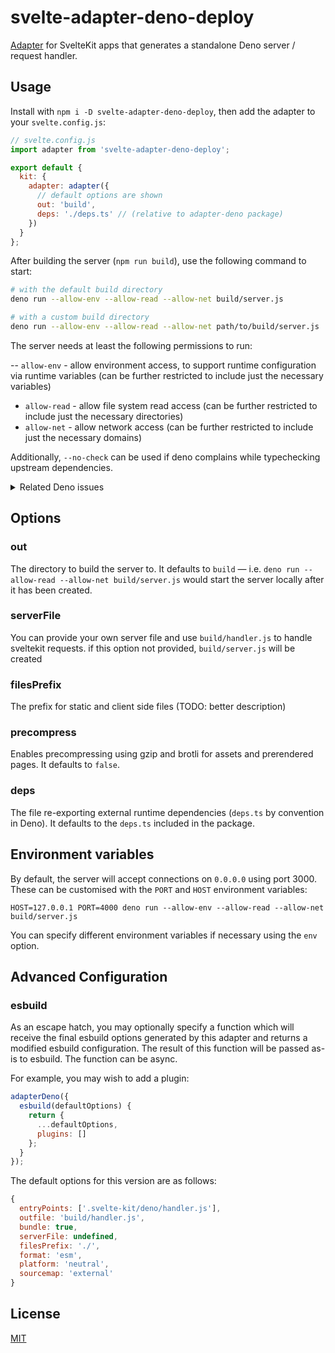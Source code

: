 # svelte-adapter-deno-deploy

[Adapter](https://kit.svelte.dev/docs#adapters) for SvelteKit apps that generates a standalone Deno server / request handler.

## Usage

Install with `npm i -D svelte-adapter-deno-deploy`, then add the adapter to your `svelte.config.js`:

```js
// svelte.config.js
import adapter from 'svelte-adapter-deno-deploy';

export default {
  kit: {
    adapter: adapter({
      // default options are shown
      out: 'build',
      deps: './deps.ts' // (relative to adapter-deno package)
    })
  }
};
```

After building the server (`npm run build`), use the following command to start:

```sh
# with the default build directory
deno run --allow-env --allow-read --allow-net build/server.js

# with a custom build directory
deno run --allow-env --allow-read --allow-net path/to/build/server.js
```

The server needs at least the following permissions to run:

-- `allow-env` - allow environment access, to support runtime configuration via runtime variables (can be further restricted to include just the necessary variables)
- `allow-read` - allow file system read access (can be further restricted to include just the necessary directories)
- `allow-net` - allow network access (can be further restricted to include just the necessary domains)

Additionally, `--no-check` can be used if deno complains while typechecking upstream dependencies.

<details>
	<summary>Related Deno issues</summary>

- [Skip type checking for modules outside of user's control #9704](https://github.com/denoland/deno/issues/9704)
- [Make TypeScript diagnostics non-fatal #9737](https://github.com/denoland/deno/issues/9737)
- [Skip type checking by default #11340](https://github.com/denoland/deno/issues/11340)
</details>

## Options

### out

The directory to build the server to. It defaults to `build` — i.e. `deno run --allow-read --allow-net build/server.js` would start the server locally after it has been created.

### serverFile

You can provide your own server file and use `build/handler.js` to handle sveltekit requests. if this option not provided, `build/server.js` will be created

### filesPrefix
The prefix for static and client side files (TODO: better description)

### precompress

Enables precompressing using gzip and brotli for assets and prerendered pages. It defaults to `false`.

### deps

The file re-exporting external runtime dependencies (`deps.ts` by convention in Deno). It defaults to the `deps.ts` included in the package.

## Environment variables

By default, the server will accept connections on `0.0.0.0` using port 3000. These can be customised with the `PORT` and `HOST` environment variables:

```
HOST=127.0.0.1 PORT=4000 deno run --allow-env --allow-read --allow-net build/server.js
```

You can specify different environment variables if necessary using the `env` option.

## Advanced Configuration

### esbuild

As an escape hatch, you may optionally specify a function which will receive the final esbuild options generated by this adapter and returns a modified esbuild configuration. The result of this function will be passed as-is to esbuild. The function can be async.

For example, you may wish to add a plugin:

```js
adapterDeno({
  esbuild(defaultOptions) {
    return {
      ...defaultOptions,
      plugins: []
    };
  }
});
```

The default options for this version are as follows:

```js
{
  entryPoints: ['.svelte-kit/deno/handler.js'],
  outfile: 'build/handler.js',
  bundle: true,
  serverFile: undefined,
  filesPrefix: './',
  format: 'esm',
  platform: 'neutral',
  sourcemap: 'external'
}
```

## License

[MIT](LICENSE)
